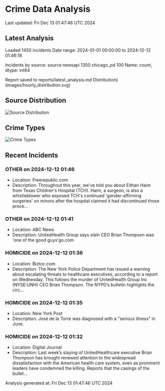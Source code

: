 # Crime Data Analysis
Last updated: Fri Dec 13 01:47:46 UTC 2024

## Latest Analysis

Loaded 1450 incidents
Date range: 2024-01-01 00:00:00 to 2024-12-12 01:46:18

Incidents by source:
source
newsapi       1350
chicago_pd     100
Name: count, dtype: int64

Report saved to reports/latest_analysis.md
Distribution](images/hourly_distribution.svg)

## Source Distribution
![Source Distribution](images/source_distribution.svg)

## Crime Types
![Crime Types](images/crime_types.svg)

## Recent Incidents

### OTHER on 2024-12-12 01:46
- Location: Freerepublic.com
- Description: Throughout this year, we've told you about Eithan Haim from Texas Children's Hospital (TCH). Haim, a surgeon, is also a whistleblower who exposed TCH's continued 'gender-affirming surgeries' on minors after the hospital claimed it had discontinued those proce…


### OTHER on 2024-12-12 01:41
- Location: ABC News
- Description: UnitedHealth Group says slain CEO Brian Thompson was 'one of the good guys'go.com


### HOMICIDE on 2024-12-12 01:36
- Location: Biztoc.com
- Description: The New York Police Department has issued a warning about escalating threats to healthcare executives, according to a report on Wednesday. This follows the murder of UnitedHealth Group Inc (NYSE:UNH) CEO Brian Thompson. The NYPD’s bulletin highlights the circ…


### HOMICIDE on 2024-12-12 01:35
- Location: New York Post
- Description: José de la Torre was diagnosed with a "serious illness" in June.


### HOMICIDE on 2024-12-12 01:32
- Location: Digital Journal
- Description: Last week’s slaying of UnitedHealthcare executive Brian Thompson has brought renewed attention to the widespread dissatisfaction with the American health care system, even as prominent leaders have condemned the killing. Reports that the casings of the bullet…

Analysis generated at: Fri Dec 13 01:47:46 UTC 2024
